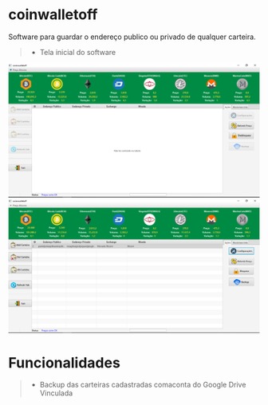 # coinwalletoff
Software para guardar o endereço publico ou privado de qualquer carteira.

> * Tela inicial do software
<!-- {blockquote:.is-danger} -->

<div align="center">
    <img src="/screenshots/walletimg1.png">
</div>

<div align="center">
    <img src="/screenshots/walletimg2.png">
</div>


# Funcionalidades   

> * Backup das carteiras cadastradas comaconta do Google Drive Vinculada 
<br>
